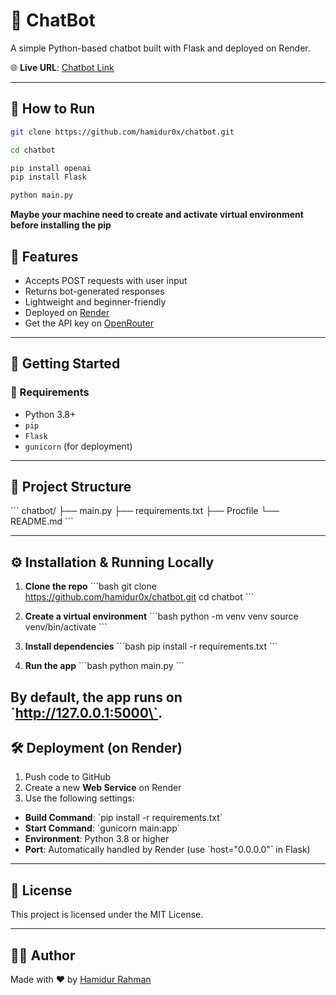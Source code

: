 # 🤖 ChatBot

A simple Python-based chatbot built with Flask and deployed on Render.

🌐 **Live URL**: [Chatbot Link](https://chat-bot-5i8n.onrender.com)

---
## 🚀 How to Run
```bash
git clone https://github.com/hamidur0x/chatbot.git
```
```bash
cd chatbot
```
```bash
pip install openai
pip install Flask
```
```bash
python main.py
```
**Maybe your machine need to create and activate virtual environment before installing the pip**

## 📝 Features

- Accepts POST requests with user input
- Returns bot-generated responses
- Lightweight and beginner-friendly
- Deployed on [Render](https://render.com)
- Get the API key on [OpenRouter](https://openrouter.ai/settings/keys)

---

## 🚀 Getting Started

### 🔧 Requirements

- Python 3.8+
- `pip`
- `Flask`
- `gunicorn` (for deployment)

---

## 📁 Project Structure

\`\`\`
chatbot/
├── main.py
├── requirements.txt
├── Procfile
└── README.md
\`\`\`

---

## ⚙️ Installation & Running Locally

1. **Clone the repo**
\`\`\`bash
git clone https://github.com/hamidur0x/chatbot.git
cd chatbot
\`\`\`

2. **Create a virtual environment**
\`\`\`bash
python -m venv venv
source venv/bin/activate
\`\`\`

3. **Install dependencies**
\`\`\`bash
pip install -r requirements.txt
\`\`\`

4. **Run the app**
\`\`\`bash
python main.py
\`\`\`

By default, the app runs on \`http://127.0.0.1:5000\`.
---

## 🛠 Deployment (on Render)

1. Push code to GitHub
2. Create a new **Web Service** on Render
3. Use the following settings:

- **Build Command**: \`pip install -r requirements.txt\`
- **Start Command**: \`gunicorn main:app\`
- **Environment**: Python 3.8 or higher
- **Port**: Automatically handled by Render (use \`host="0.0.0.0"\` in Flask)

---

## 📃 License

This project is licensed under the MIT License.

---

## 🙋‍♂️ Author

Made with ❤️ by [Hamidur Rahman](https://github.com/hamidur0x)
